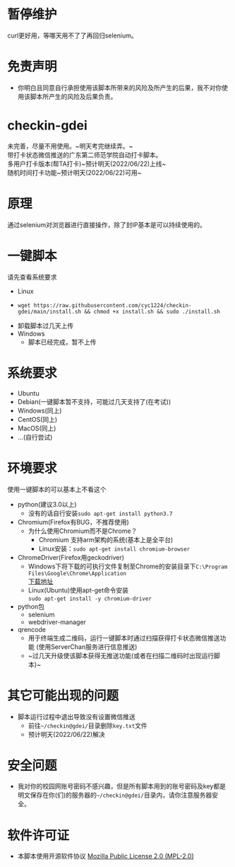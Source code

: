 # 暂停维护
curl更好用，等哪天用不了了再回归selenium。
# 免责声明
+ 你明白且同意自行承担使用该脚本所带来的风险及所产生的后果，我不对你使用该脚本所产生的风险及后果负责。
# checkin-gdei
未完善，尽量不用使用。~明天考完继续弄。~  
带打卡状态微信推送的广东第二师范学院自动打卡脚本。  
多用户打卡版本(帮TA打卡)~预计明天(2022/06/22)上线~  
随机时间打卡功能~预计明天(2022/06/22)可用~
# 原理
通过selenium对浏览器进行直接操作，除了封IP基本是可以持续使用的。
# 一键脚本
请先查看系统要求
+ Linux
+     wget https://raw.githubusercontent.com/cyc1224/checkin-gdei/main/install.sh && chmod +x install.sh && sudo ./install.sh
+ 卸载脚本过几天上传
+ Windows
    + 脚本已经完成，暂不上传
# 系统要求
+ Ubuntu
+ Debian(一键脚本暂不支持，可能过几天支持了(在考试))
+ Windows(同上)
+ CentOS(同上)
+ MacOS(同上)
+ ...(自行尝试)
# 环境要求
使用一键脚本的可以基本上不看这个  
+ python(建议3.0以上)
    + 没有的话自行安装`sudo apt-get install python3.7`
+ Chromium(Firefox有BUG，不推荐使用)
    + 为什么使用Chromium而不是Chrome？
        + Chromium 支持arm架构的系统(基本上是全平台)
        + Linux安装：`sudo apt-get install chromium-browser`
+ ChromeDriver(Firefox用geckodriver)
    + Windows下将下载的可执行文件复制至Chrome的安装目录下`C:\Program Files\Google\Chrome\Application`  
      [下载地址](https://chromedriver.storage.googleapis.com/index.html)
    + Linux(Ubuntu)使用apt-get命令安装  
       `sudo apt-get install -y chromium-driver`
+ python包
    +  selenium
    +  webdriver-manager
+ qrencode  
    + 用于终端生成二维码，运行一键脚本时通过扫描获得打卡状态微信推送功能
        (使用ServerChan服务进行信息推送)
    + ~过几天升级使该脚本获得无推送功能(或者在扫描二维码时出现运行脚本)~
# 其它可能出现的问题
+ 脚本运行过程中退出导致没有设置微信推送
    + 前往`~/checkin@gdei/`目录删除`key.txt`文件
    + 预计明天(2022/06/22)解决
# 安全问题
+ 我对你的校园网账号密码不感兴趣，但是所有脚本用到的账号密码及key都是明文保存在你(们)的服务器的`~/checkin@gdei/`目录内，请你注意服务器安全。
# 软件许可证
+ 本脚本使用开源软件协议 [Mozilla Public License 2.0 (MPL-2.0)](https://opensource.org/licenses/mpl-2.0)
